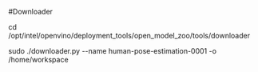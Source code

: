 #Downloader

cd /opt/intel/openvino/deployment_tools/open_model_zoo/tools/downloader 

sudo ./downloader.py --name human-pose-estimation-0001 -o /home/workspace 
